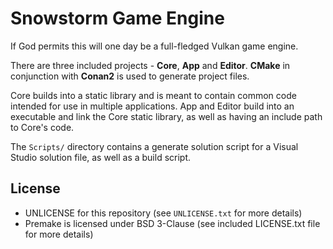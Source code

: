 # Snowstorm Game Engine

If God permits this will one day be a full-fledged Vulkan game engine.

There are three included projects - __Core__, __App__ and __Editor__. __CMake__ in conjunction with __Conan2__ is used to generate project files.

Core builds into a static library and is meant to contain common code intended for use in multiple applications. 
App and Editor build into an executable and link the Core static library, as well as having an include path to Core's code.

The `Scripts/` directory contains a generate solution script for a Visual Studio solution file, as well as a build script.

## License
- UNLICENSE for this repository (see `UNLICENSE.txt` for more details)
- Premake is licensed under BSD 3-Clause (see included LICENSE.txt file for more details)
